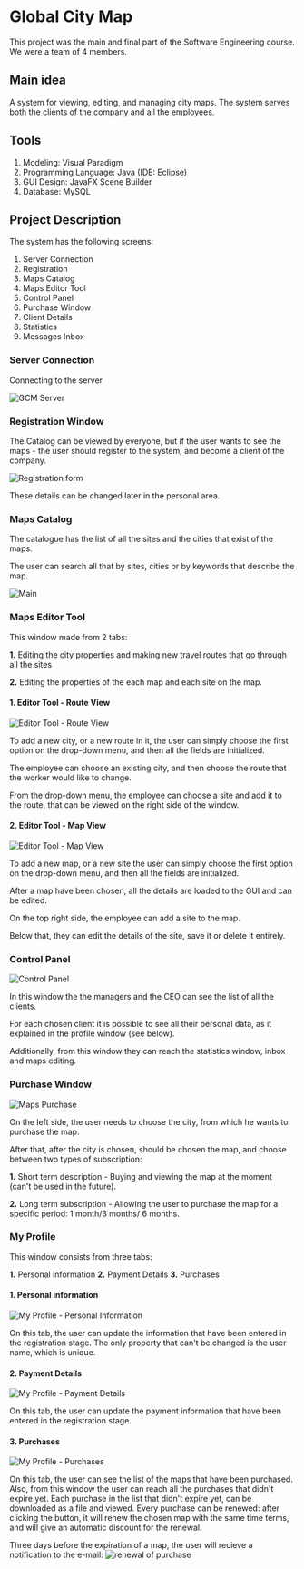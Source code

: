 # Global City Map
This project was the main and final part of the Software Engineering course.
We were a team of 4 members.

## Main idea
A system for viewing, editing, and managing city maps.
The system serves both the clients of the company and all the employees.

## Tools 
1. Modeling: Visual Paradigm
2. Programming Language: Java (IDE: Eclipse)
3. GUI Design: JavaFX Scene Builder
4. Database: MySQL

## Project Description
The system has the following screens:

1. Server Connection
2. Registration
3. Maps Catalog
4. Maps Editor Tool
5. Control Panel
6. Purchase Window
7. Client Details
8. Statistics
9. Messages Inbox

### Server Connection
Connecting to the server

![GCM Server](https://user-images.githubusercontent.com/49001453/102250746-98c2e900-3f0c-11eb-8948-e43219db2f2a.png)

### Registration Window
The Catalog can be viewed by everyone, but if the user wants to see the maps - the user should register to the system,
and become a client of the company.

![Registration form](https://user-images.githubusercontent.com/49001453/102254846-e2620280-3f11-11eb-9724-d6a3ec864a0b.PNG)

These details can be changed later in the personal area.

### Maps Catalog
The catalogue has the list of all the sites and the cities that exist of the maps.

The user can search all that by sites, cities or by keywords that describe the map.

![Main](https://user-images.githubusercontent.com/49001453/102257689-bb0d3480-3f15-11eb-9b70-27183751973f.png)

### Maps Editor Tool
This window made from 2 tabs:

**1.** Editing the city properties and making new travel routes that go through all the sites 

**2.** Editing the properties of the each map and each site on the map.

#### 1. Editor Tool - Route View

![Editor Tool - Route View](https://user-images.githubusercontent.com/49001453/102719809-ea96b500-42f8-11eb-911c-7fd2e7431caa.PNG)

To add a new city, or a new route in it, the user can simply choose the first option on the drop-down menu, and then all the fields are initialized.

The employee can choose an existing city, and then choose the route that the worker would like to change.

From the drop-down menu, the employee can choose a site and add it to the route, that can be viewed on the right side of the window.

#### 2. Editor Tool - Map View

![Editor Tool - Map View](https://user-images.githubusercontent.com/49001453/102719795-dd79c600-42f8-11eb-848b-1b252e7d220c.PNG)

To add a new map, or a new site the user can simply choose the first option on the drop-down menu, and then all the fields are initialized.

After a map have been chosen, all the details are loaded to the GUI and can be edited.

On the top right side, the employee can add a site to the map.

Below that, they can edit the details of the site, save it or delete it entirely.

### Control Panel

![Control Panel](https://user-images.githubusercontent.com/49001453/103303781-89b16000-4a0f-11eb-9bb2-5dfe13225876.png)

In this window the the managers and the CEO can see the list of all the clients.

For each chosen client it is possible to see all their personal data, as it explained in the profile window (see below).

Additionally, from this window they can reach the statistics window, inbox and maps editing.

### Purchase Window

![Maps Purchase](https://user-images.githubusercontent.com/49001453/103176523-1d9df300-487b-11eb-8e3f-4afefaa3037d.PNG)

On the left side, the user needs to choose the city, from which he wants to purchase the map.

After that, after the city is chosen, should be chosen the map, and choose between two types of subscription:

**1.** Short term description - Buying and viewing the map at the moment (can't be used in the future).

**2.** Long term subscription - Allowing the user to purchase the map for a specific period: 1 month/3 months/ 6 months.

### My Profile

This window consists from three tabs:

**1.** Personal information
**2.** Payment Details
**3.** Purchases


#### 1. Personal information

![My Profile - Personal Information](https://user-images.githubusercontent.com/49001453/103177015-09f48b80-487f-11eb-9cac-4d662e2bedda.PNG)

On this tab, the user can update the information that have been entered in the registration stage.
The only property that can't be changed is the user name, which is unique.

#### 2. Payment Details

![My Profile - Payment Details](https://user-images.githubusercontent.com/49001453/103177014-095bf500-487f-11eb-9b4b-a82d9ae895b6.PNG)

On this tab, the user can update the payment information that have been entered in the registration stage.

#### 3. Purchases

![My Profile - Purchases](https://user-images.githubusercontent.com/49001453/103303780-8918c980-4a0f-11eb-84cd-0e8e83f2215f.png)

On this tab, the user can see the list of the maps that have been purchased.
Also, from this window the user can reach all the purchases that didn't expire yet.
Each purchase in the list that didn't expire yet, can be downloaded as a file and viewed.
Every purchase can be renewed: after clicking the button, it will renew the chosen map with the same time terms, and will give an automatic discount for the renewal.

Three days before the expiration of a map, the user will recieve a notification to the e-mail:
![renewal of purchase](https://user-images.githubusercontent.com/49001453/103301549-53bdad00-4a0a-11eb-86a7-f2e2b60124c2.png)


